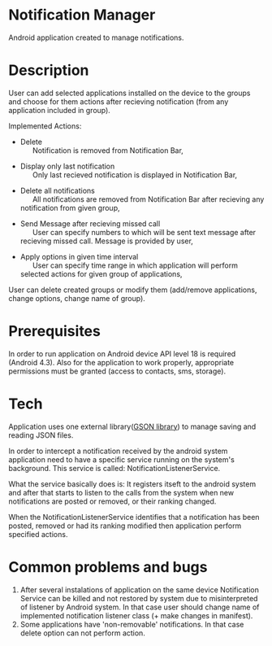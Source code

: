 # Notification Manager

Android application created to manage notifications.


# Description

User can add selected applications installed on the device to the groups and choose for them actions after recieving notification (from any application included in group).

Implemented Actions:

- Delete
<br />&nbsp;&nbsp;&nbsp;&nbsp;&nbsp;&nbsp;Notification is removed from Notification Bar,
- Display only last notification
<br />&nbsp;&nbsp;&nbsp;&nbsp;&nbsp;&nbsp;Only last recieved notification is displayed in Notification Bar,

- Delete all notifications
<br />&nbsp;&nbsp;&nbsp;&nbsp;&nbsp;&nbsp;All notifications are removed from Notification Bar after recieving any notification from given group,

- Send Message after recieving missed call
<br />&nbsp;&nbsp;&nbsp;&nbsp;&nbsp;&nbsp;User can specify numbers to which will be sent text message after recieving missed call. Message is provided by user,
- Apply options in given time interval
<br />&nbsp;&nbsp;&nbsp;&nbsp;&nbsp;&nbsp;User can specify time range in which application will perform selected actions for given group of applications,

User can delete created groups or modify them (add/remove applications, change options, change name of group).

# Prerequisites

In order to run application on Android device API level 18 is required (Android 4.3).
Also for the application to work properly, appropriate permissions must be granted (access to contacts, sms, storage).

# Tech

Application uses one external library([GSON library][df1]) to manage saving and reading JSON files.

In order to intercept a notification received by the android system application need to have a specific service running on the system's background. This service is called: NotificationListenerService.

What the service basically does is: It registers itseft to the android system and after that starts to listen to the calls from the system when new notifications are posted or removed, or their ranking changed.

When the NotificationListenerService identifies that a notification has been posted, removed or had its ranking modified then application perform specified actions.

# Common problems and bugs

1) After several instalations of application on the same device Notification Service can be killed and not restored by system due to misinterpreted of listener by Android system. In that case user should change name of implemented notification listener class (+ make changes in manifest).
2) Some applications have 'non-removable' notifications. In that case delete option can not perform action.

[df1]: <https://github.com/google/gson>
